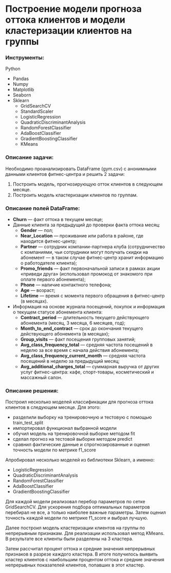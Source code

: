 # **Построение модели прогноза оттока клиентов и модели кластеризации клиентов на группы**

### Инструменты:
Python 
- Pandas
- Numpy
- Matplotlib
- Seaborn
- Sklearn
  - GridSearchCV
  - StandardScaler
  - LogisticRegression
  - QuadraticDiscriminantAnalysis
  - RandomForestClassifier
  - AdaBoostClassifier
  - GradientBoostingClassifier
  - KMeans

### Описание задачи:

Необходимо проанализировать DataFrame (gym.csv) с анонимными данными клиентов фитнес-центра и решить 2 задачи:
1. Построить модель, прогнозирующую отток клиентов в следующем месяце.
2. Построить модель кластеризации клиентов по группам.

### Описание полей DataFrame:

- **Churn** — факт оттока в текущем месяце;
- Данные клиента за предыдущий до проверки факта оттока месяц:
    - **Gender** — пол;
    - **Near_Location** — проживание или работа в районе, где находится фитнес-центр;
    - **Partner** — сотрудник компании-партнера клуба (сотрудничество с компаниями, чьи сотрудники могут получать скидки на абонемент — в таком случае фитнес-центр хранит информацию о работодателе клиента);
    - **Promo_friends** — факт первоначальной записи в рамках акции «приведи друга» (использовал промокод от знакомого при оплате первого абонемента);
    - **Phone** — наличие контактного телефона;
    - **Age** — возраст;
    - **Lifetime** — время с момента первого обращения в фитнес-центр (в месяцах).
- Информация на основе журнала посещений, покупок и информация о текущем статусе абонемента клиента:
    - **Contract_period** — длительность текущего действующего абонемента (месяц, 3 месяца, 6 месяцев, год);
    - **Month_to_end_contract** — срок до окончания текущего действующего абонемента (в месяцах);
    - **Group_visits** — факт посещения групповых занятий;
    - **Avg_class_frequency_total** — средняя частота посещений в неделю за все время с начала действия абонемента;
    - **Avg_class_frequency_current_month** — средняя частота посещений в неделю за предыдущий месяц;
    - **Avg_additional_charges_total** — суммарная выручка от других услуг фитнес-центра: кафе, спорт-товары, косметический и массажный салон.

### Описание решения:
Построил несколько моделей классификации для прогноза оттока клиентов в следующем месяце. Для этого:
- разделили выборку на тренировочную и тестовую с помощью train_test_split
- импортировал функционал выбранной модели
- обучил модель на тренировочной выборке методом fit
- сделал прогноз на тестовой выборке методом predict
- сравнил фактические данные и спрогнозированные и оценил точность модели по метрике f1_score

Апробировал несколько моделей из библиотеки Sklearn, а именно:
- LogisticRegression
- QuadraticDiscriminantAnalysis
- RandomForestClassifier
- AdaBoostClassifier
- GradientBoostingClassifier

Для каждой модели реализовал перебор параметров по сетке GridSearchCV. Для ускорения подбора оптимальных параметров перебирал не все, а только наиболее важные параметры. Затем оценил точность каждой модели по метрике f1_score и выбрал лучшую.

Далее построил модель кластеризации клиентов на группы по непрерывным признакам. Для реализации использовал метод KMeans. В результате все клиенты были разделены на 3 кластера.

Затем рассчитал процент оттока и средние значения непрерывных признаков в разрезе каждого кластера. В итоге получилось выявить кластер клиентов с наибольшим процентом оттока и средние значения непрерывных показателей клиентов, попавших в этот кластер.


